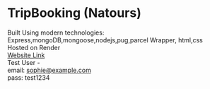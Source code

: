 # TripBooking (Natours) #

Built Using modern technologies: Express,mongoDB,mongoose,nodejs,pug,parcel Wrapper, html,css
<br />Hosted on Render
<br />[Website Link](https://trip-booking.onrender.com/)
<br />Test User - <br />
email: sophie@example.com <br />
pass: test1234
